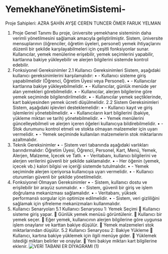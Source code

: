# YemekhaneYönetimSistemi-
Proje Sahipleri:
AZRA ŞAHİN
AYŞE CEREN TUNCER
ÖMER FARUK YELMAN
1. Proje Genel Tanımı
Bu proje, üniversite yemekhane sisteminin daha verimli yönetilmesini sağlamak amacıyla geliştirilmiştir. Sistem, üniversite mensuplarının (öğrenciler, öğretim üyeleri, personel) yemek ihtiyaçlarını düzenli bir şekilde karşılayabilmeleri için çeşitli fonksiyonlar sunar. Kullanıcılar, yemek menülerine erişebilir, yemek seçimlerini yapabilir, kartlarına bakiye yükleyebilir ve alerjen bilgilerini sistemde kontrol edebilir.
2. Fonksiyonel Gereksinimler
2.1 Kullanıcı Gereksinimleri
Sistem, aşağıdaki kullanıcı gereksinimlerini karşılamalıdır:
•	- Kullanıcı sisteme giriş yapabilmelidir (Öğrenci, Öğretim Üyesi veya Personel).
•	- Kullanıcılar kartlarına bakiye yükleyebilmelidir.
•	- Kullanıcılar, günlük menüde yer alan yemekleri görebilmelidir.
•	- Kullanıcılar, alerjen bilgilerine göre yemek seçiminde bilgilendirilmelidir.
•	- Kullanıcılar yemek seçtiklerinde, kart bakiyesinden yemek ücreti düşülmelidir.
2.2 Sistem Gereksinimleri
Sistem, aşağıdaki işlevleri desteklemelidir:
•	- Kullanıcı kayıt ve giriş işlemlerini yönetebilmelidir.
•	- Kullanıcıların kart bilgilerini (bakiye, yükleme miktarı ve tarih) yönetebilmelidir.
•	- Yemek menülerini güncelleyebilmeli ve alerjen içeren öğeleri kullanıcıya bildirebilmelidir.
•	- Stok durumunu kontrol etmeli ve stokta olmayan malzemeler için uyarı vermelidir.
•	- Yemek seçiminde kullanılan malzemelerin stok miktarlarını azaltmalıdır.
3. Teknik Gereksinimler
•	- Sistem veri tabanında aşağıdaki varlıkları barındırmalıdır: Öğretim Üyesi, Öğrenci, Personel, Kart, Menü, Yemek, Alerjen, Malzeme, İçecek ve Tatlı.
•	- Veritabanı, kullanıcı bilgilerini ve alerjen verilerini güvenli bir şekilde saklamalıdır.
•	- Her öğenin (yemek, içecek vb.) kalori bilgisi ve içeriği sistemde tutulmalıdır.
•	- Yemek seçiminde alerjen içeriyorsa kullanıcıya uyarı vermelidir.
•	- Kullanıcı oturumları güvenli bir şekilde yönetilmelidir.
4. Fonksiyonel Olmayan Gereksinimler
•	- Sistem, kullanıcı dostu ve erişilebilir bir arayüz sunmalıdır.
•	- Sistem, güvenli bir giriş ve işlem doğrulama mekanizması sağlamalıdır.
•	- Veritabanı, yüksek performanslı sorgular için optimize edilmelidir.
•	- Sistem, veri gizliliğini sağlamak için şifreleme mekanizmaları kullanmalıdır.
5. Kullanıcı Senaryoları
5.1 Kullanıcı Senaryosu 1: Yemek Seçimi
	Kullanıcı sisteme giriş yapar.
	 Günlük yemek menüsü görüntülenir.
	Kullanıcı bir yemek seçer.
	Eğer yemek, kullanıcının alerjen bilgilerine göre uygunsa işlem onaylanır ve karttan bakiye düşülür.
	Yemek malzemeleri stok miktarlarından düşülür.
5.2 Kullanıcı Senaryosu 2: Bakiye Yükleme
	Kullanıcı, kartına bakiye yüklemek için ilgili menüye gider.
	Yüklemek istediği miktarı belirler ve onaylar.
	Yeni bakiye miktarı kart bilgilerine eklenir.
![VERİ TABANI ER DİYAGRAMI (1)](https://github.com/user-attachments/assets/555ee08d-beee-4c1c-802e-bfc30d6110a6)



